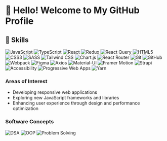 # 👋 Hello! Welcome to My GitHub Profile

## 🚀 Skills
![JavaScript](https://img.shields.io/badge/-JavaScript-F7DF1E?style=for-the-badge&logo=javascript&logoColor=black) 
![TypeScript](https://img.shields.io/badge/-TypeScript-3178C6?style=for-the-badge&logo=typescript&logoColor=white) 
![React](https://img.shields.io/badge/-React-61DAFB?style=for-the-badge&logo=react&logoColor=black) 
![Redux](https://img.shields.io/badge/-Redux-764ABC?style=for-the-badge&logo=redux&logoColor=white) 
![React Query](https://img.shields.io/badge/-React%20Query-FF4154?style=for-the-badge&logo=reactquery&logoColor=white) 
![HTML5](https://img.shields.io/badge/-HTML5-E34F26?style=for-the-badge&logo=html5&logoColor=white) 
![CSS3](https://img.shields.io/badge/-CSS3-1572B6?style=for-the-badge&logo=css3&logoColor=white) 
![SASS](https://img.shields.io/badge/-SASS-CC6699?style=for-the-badge&logo=sass&logoColor=white) 
![Tailwind CSS](https://img.shields.io/badge/-Tailwind%20CSS-06B6D4?style=for-the-badge&logo=tailwindcss&logoColor=white) 
![Chart.js](https://img.shields.io/badge/-Chart.js-FCA121?style=for-the-badge&logo=chartdotjs&logoColor=white)
![React Router](https://img.shields.io/badge/-React%20Router-CA4245?style=for-the-badge&logo=reactrouter&logoColor=white)
![Git](https://img.shields.io/badge/-Git-F05032?style=for-the-badge&logo=git&logoColor=white)
![GitHub](https://img.shields.io/badge/-GitHub-181717?style=for-the-badge&logo=github&logoColor=white)
![Webpack](https://img.shields.io/badge/-Webpack-8DD6F9?style=for-the-badge&logo=webpack&logoColor=black)
![Figma](https://img.shields.io/badge/-Figma-F24E1E?style=for-the-badge&logo=figma&logoColor=white)
![Axios](https://img.shields.io/badge/-Axios-5A29E4?style=for-the-badge&logo=axios&logoColor=white)
![Material-UI](https://img.shields.io/badge/-MUI-007FFF?style=for-the-badge&logo=mui&logoColor=white)
![Framer Motion](https://img.shields.io/badge/-Framer%20Motion-0055FF?style=for-the-badge&logo=framer&logoColor=white)
![Strapi](https://img.shields.io/badge/-Strapi-2E7C30?style=for-the-badge&logo=strapi&logoColor=white)
![Accessibility](https://img.shields.io/badge/-Accessibility%20(a11y)-A4C639?style=for-the-badge&logo=accessible-icon&logoColor=white)
![Progressive Web Apps](https://img.shields.io/badge/-PWA-4285F4?style=for-the-badge&logo=google-chrome&logoColor=white)
![Yarn](https://img.shields.io/badge/-Yarn-2C8EBB?style=for-the-badge&logo=yarn&logoColor=white)



### Areas of Interest
- Developing responsive web applications
- Exploring new JavaScript frameworks and libraries
- Enhancing user experience through design and performance optimization

### Software Concepts
![DSA](https://img.shields.io/badge/-Data%20Structures%20&%20Algorithms-4F8BF9?style=flat-square) 
![OOP](https://img.shields.io/badge/-Object--Oriented%20Programming-FF5733?style=flat-square) 
![Problem Solving](https://img.shields.io/badge/-Problem%20Solving-FFC300?style=flat-square) 
